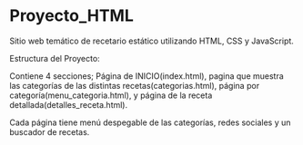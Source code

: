 # Proyecto_HTML

Sitio web temático de recetario estático utilizando HTML, CSS y JavaScript.

Estructura del Proyecto:

Contiene 4 secciones; Página de INICIO(index.html), pagina que muestra las categorías de las distintas recetas(categorias.html), página por categoría(menu_categoria.html), y página de la receta detallada(detalles_receta.html).

Cada página tiene menú despegable de las categorías, redes sociales y un buscador de recetas.


